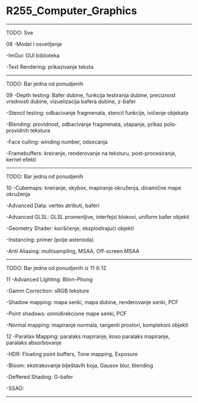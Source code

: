 # R255_Computer_Graphics

__________________________________________________________________________________________________________________________________
TODO: Sve

08
-Model i osvetljenje

-ImGui: GUI biblioteka

-Text Rendering: prikazivanje teksta

__________________________________________________________________________________________________________________________________
TODO: Bar jedna od ponudjenih

09
-Depth testing: Bafer dubine, funkcija testiranja dubine, preciznost vrednosti dubine, vizuelizacija bafera dubine, z-bafer

-Stencil testing: odbacivanje fragmenata, stencil funkcije, ivičenje objekata

-Blending: providnost, odbacivanje fragmenata, utapanje, prikaz polu-providnih tekstura

-Face culling: winding number, odsecanja

-Framebuffers: kreiranje, renderovanje na teksturu, post-procesiranje, kernel efekti

__________________________________________________________________________________________________________________________________
TODO: Bar jedna od ponudjenih

10
-Cubemaps: kreiranje, skybox, mapiranje okruženja, dinamične mape okruženja

-Advanced Data: vertex atributi, baferi

-Advanced GLSL: GLSL promenljive, interfejsi blokovi, uniform bafer objekti

-Geometry Shader: korišćenje, eksplodirajući objekti

-Instancing: primer (polje asterioda)

-Anti Aliasing: multisampling, MSAA, Off-screen MSAA

__________________________________________________________________________________________________________________________________
TODO: Bar jedna od ponudjenih iz 11 ili 12

11
-Advanced Lighting: Blinn-Phong

-Gamm Correction: sRGB teksture

-Shadow mapping: mapa senki, mapa dubine, renderovanje senki, PCF

-Point shadows: omnidirekcione mape senki, PCF

-Normal mapping: mapiranje normala, tangenti prostori, kompleksni objekti

12
-Parallax Mapping: paralaks mapiranje, koso paralaks mapiranje, paralaks absorbovanje

-HDR: Floating point buffers, Tone mapping, Exposure

-Bloom: ekstrakovanje blještavih boja, Gausov blur, blending

-Deffered Shading: G-bafer

-SSAO:
__________________________________________________________________________________________________________________________________
